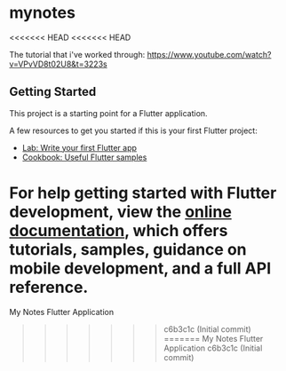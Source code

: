 # mynotes
<<<<<<< HEAD
<<<<<<< HEAD

The tutorial that i've worked through: https://www.youtube.com/watch?v=VPvVD8t02U8&t=3223s

## Getting Started

This project is a starting point for a Flutter application.

A few resources to get you started if this is your first Flutter project:

- [Lab: Write your first Flutter app](https://docs.flutter.dev/get-started/codelab)
- [Cookbook: Useful Flutter samples](https://docs.flutter.dev/cookbook)

For help getting started with Flutter development, view the
[online documentation](https://docs.flutter.dev/), which offers tutorials,
samples, guidance on mobile development, and a full API reference.
=======
My Notes Flutter Application
>>>>>>> c6b3c1c (Initial commit)
=======
My Notes Flutter Application
>>>>>>> c6b3c1c (Initial commit)
